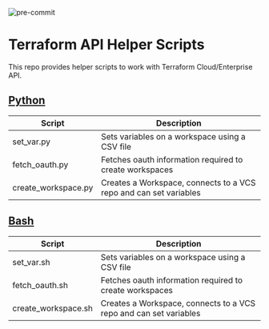 ![pre-commit](https://github.com/marc-leblanc/terraform-api-helpers/workflows/pre-commit/badge.svg)

# Terraform API Helper Scripts

This repo provides helper scripts to work with Terraform Cloud/Enterprise API.

## [Python](./python)

| Script | Description |
| --- | --- |
| set_var.py | Sets variables on a workspace using a CSV file |
| fetch_oauth.py | Fetches oauth information required to create workspaces |
| create_workspace.py | Creates a Workspace, connects to a VCS repo and can set variables |


## [Bash](./bash)

| Script | Description |
| --- | --- |
| set_var.sh | Sets variables on a workspace using a CSV file |
| fetch_oauth.sh | Fetches oauth information required to create workspaces |
| create_workspace.sh | Creates a Workspace, connects to a VCS repo and can set variables |